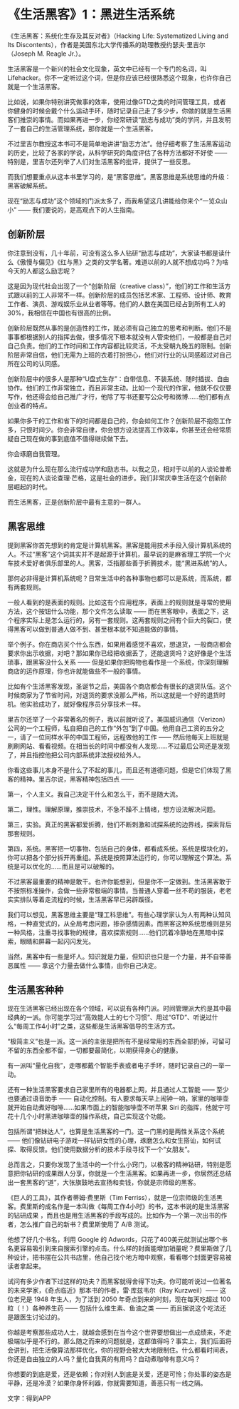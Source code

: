 # 《生活黑客》1：黑进生活系统

《生活黑客：系统化生存及其反对者》（Hacking Life: Systematized Living and Its Discontents），作者是美国东北大学传播系的助理教授约瑟夫·里吉尔（Joseph M. Reagle Jr.）。

生活黑客是一个新兴的社会文化现象，英文中已经有一个专门的名词，叫 Lifehacker。你不一定听过这个词，但是你应该已经很熟悉这个现象，也许你自己就是一个生活黑客。

比如说，如果你特别讲究做事的效率，使用过像GTD之类的时间管理工具，或者你健身的时候会戴个什么运动手环，随时记录自己走了多少步，你做的就是生活黑客们推崇的事情。而如果再进一步，你经常研读“励志与成功”类的学问，并且发明了一套自己的生活管理系统，那你就是一个生活黑客。

不过里吉尔教授这本书可不是简单地讲讲“励志方法”。他仔细考察了生活黑客运动的历史，比较了各家的学说，从科学研究的角度评估了各种方法都好不好使 —— 特别是，里吉尔还列举了人们对生活黑客的批评，提供了一些反思。

而我们想要重点从这本书里学习的，是“黑客思维”。黑客思维是系统思维的升级：黑客破解系统。

现在“励志与成功”这个领域的门派太多了，而我希望这几讲能给你来个“一览众山小” —— 我们要说的，是高观点下的人生指南。

## 创新阶层

你注意到没有，几十年前，可没有这么多人钻研“励志与成功”，大家读书都是读什么《傲慢与偏见》《红与黑》之类的文学名著。难道以前的人就不想成功吗？为啥今天的人都这么励志呢？

这是因为现代社会出现了一个“创新阶层（creative class）”，他们的工作和生活方式跟以前的工人非常不一样。创新阶层的成员包括艺术家、工程师、设计师、教育工作者、演员、游戏娱乐业从业者等等。他们的人数在美国已经占到所有工人的30%，我相信在中国也有很高的比例。

创新阶层既然从事的是创造性的工作，就必须有自己独立的思考和判断。他们不是事事都根据别人的指挥去做，很多情况下根本就没有人管束他们，一般都是自己对自己负责。他们的工作时间和工作内容都比较灵活，不太受朝九晚五的限制。创新阶层非常自信，他们无需为上班的衣着打扮担心，他们对行业的认同感超过对自己所在公司的认同感。

创新阶层中的很多人是那种“U盘式生存”：自带信息、不装系统、随时插拔、自由协作。他们的工作非常独立，而且非常主动。比如一个现代的作家，他就不仅仅要写作，他还得会给自己推广才行，他除了写书还要写公众号和微博……他们都有点创业者的特点。

如果你多干的工作和省下的时间都是自己的，你会如何工作？创新阶层不抱怨工作多，只恨时间少。你会非常自律，你会想方设法提高工作效率，你甚至还会经常质疑自己现在做的事到底值不值得继续做下去。

你会琢磨自我管理。

这就是为什么现在那么流行成功学和励志书。以我之见，相对于以前的人谈论普希金，现在的人谈论查理·芒格，这是社会的进步。我们非常庆幸生活在这个创新阶层崛起的时代。

而生活黑客，正是创新阶层中最有主意的一群人。

## 黑客思维

提到黑客你首先想到的肯定是计算机黑客。黑客是能用技术手段入侵计算机系统的人。不过“黑客”这个词其实并不是起源于计算机，最早说的是麻省理工学院一个火车技术爱好者俱乐部里的人。黑客，泛指那些善于折腾技术，能“黑进系统”的人。

那何必非得是计算机系统呢？日常生活中的各种事物也都可以是系统，而系统，都有两套规则。

一般人看到的是表面的规则。比如这有个应用程序，表面上的规则就是寻常的使用方法，这个按钮什么功能，那个文件怎么读取 —— 而在黑客眼中，表面之下，这个程序实际上是怎么运行的，另有一套规则。这两套规则之间有个巨大的裂口，使得黑客可以做到普通人做不到、甚至根本就不知道能做的事情。

举个例子。你在商店买个什么东西，如果用着感觉不喜欢，想退货，一般商店都会要求你出示收据，对吧？那如果你已经把收据丢了，还能退货吗？这好像是个生活琐事，跟黑客没什么关系 —— 但是如果你把购物也看作是一个系统，你深刻理解商店的运作原理，你也许就能做些不一般的事情。

比如有个生活黑客发现，圣诞节之后，美国各个商店都会有很长的退货队伍。这个时候商家为了节省时间，对退货的要求没那么严格，所以这就是一个好的退货时机。他实验成功了，就好像程序员分享技术一样。

里吉尔还举了一个非常著名的例子，我以前就听说了。美国威讯通信（Verizon）公司的一个工程师，私自把自己的工作“外包”到了中国。他用自己工资的五分之一，请了一位同样水平的中国工程师，远程做他的工作 —— 然后他每天上班就是刷刷网站、看看视频。在相当长的时间中都没有人发现……不过最后公司还是发现了，并且指控他把公司内部系统非法授权给外人。

你看这些事儿本身不是什么了不起的事儿，而且还有道德问题，但是它们体现了黑客的精神。里吉尔说，黑客精神包括四点 ——

第一，个人主义。我自己决定干什么和怎么干，而不是随大流。

第二，理性。理解原理，推崇技术，不急不躁不上情绪，想方设法解决问题。

第三，实验。真正的黑客都爱折腾，他们不断刺激和试探系统的边界线，探索背后那套规则。

第四，系统。黑客把一切事物、包括自己的身体，都看成系统。系统是模块化的，你可以把各个部分拆开再重组。系统是按照算法运行的，你可以理解这个算法。系统是可以优化的……而且是可以破解的。

不过黑客最重要的精神是敢干。也许你能想到，但是你不一定做到。生活黑客敢于不按照标准操作，会做一些非常极端的事情。当普通人穿着一丝不苟的服装，老老实实排队等着走流程的时候，生活黑客早已另辟蹊径。

我们可以想见，黑客思维主要是“理工科思维”。有些心理学家认为人有两种认知风格，一种直觉式的，从全局考虑问题，掺杂感情因素。而黑客这种系统思维则是另一种风格，注重寻找事物的规律，喜欢探索规则……他们沉着冷静地在黑暗中探索，眼睛和屏幕一起闪闪发光。

当然，黑客中有一些是坏人。知识就是力量，但知识也只是一个力量，并不自带善恶属性 —— 拿这个力量去做什么事情，由你自己决定。

## 生活黑客种种

现在生活黑客已经出现在各个领域，可以说有各种门派。时间管理派大约是其中最经典的一派。你可能学习过“高效能人士的七个习惯”、用过“GTD”、听说过什么“每周工作4小时”之类，这些都是生活黑客倡导的生活方式。

“极简主义”也是一派。这一派的主张是把所有不是经常用的东西全部扔掉，可留可不留的东西全都不留，一切都要最简化，以期获得身心的健康。

有一派叫“量化自我”，走哪都戴个智能手表或者电子手环，随时记录自己的一举一动。

还有一种生活黑客要求自己家里所有的电器都上网，并且通过人工智能 —— 至少也要通过语音助手 —— 自动化控制。有人要求每天早上闹钟一响，家里的咖啡壶就开始自动煮好咖啡……如果市面上的智能咖啡壶不听苹果 Siri 的指挥，他就宁可花十几个小时黑进咖啡壶的操作系统，自己实现这个功能。

包括所谓“把妹达人”，也算是生活黑客的一门。这一门黑的是两性关系这个系统 —— 他们像钻研电子游戏一样钻研女性的心理，琢磨怎么和女生搭讪，如何试探、取得反馈。他们使用数据分析的技术手段寻找下一个“女朋友”。

总而言之，只要你发现了生活中的一个什么小窍门，以极客的精神钻研，特别是愿意把你钻研的成果跟人分享，你就是一个生活黑客。如果再进一步，你居然还总结出一套黑客的“道”，大张旗鼓地去宣扬和卖钱，你就是宗师级的黑客。

《巨人的工具》，其作者蒂姆·费里斯（Tim Ferriss），就是一位宗师级的生活黑客。费里斯的成名作是一本叫做《每周工作4小时》的书，这本书说的是生活黑客的钻研成果  ，而且也是用生活黑客的手段写成的。比如作为一个第一次出书的作者，怎么推广自己的新书？费里斯使用了 A/B 测试。

他想了好几个书名，利用 Google 的 Adwords，只花了400美元就测试出哪个书名更容易吸引到来自搜索引擎的点击。什么样的封面能增加销量呢？费里斯做了几种设计，把书摆在公共书店里，他自己找个地方暗中观察，看看哪个封面更容易被读者拿起来。

试问有多少作者下过这样的功夫？而黑客就得舍得下功夫。你可能听说过一位著名的未来学家，《奇点临近》那本书的作者，雷·库兹韦尔（Ray Kurzweil）—— 这位老兄是 1948 年生人，为了活到 2050 年奇点到来的时刻，现在每天吃超过 100 粒（！）各种养生药  —— 包括什么维生素、鱼油之类 —— 而且据说这个吃法还是跟医生讨论过的。

你越是考察那些成功人士，就越会感到在当今这个世界要想做出一点成绩来，不走极端似乎是不行的。那么随之而来的问题就是，这都值得吗？事实上，我们后面将会讲到，把生活像算法那样优化，你的视野会被大大地限制住。什么都看时间表，你还是自由独立的人吗？量化自我真的有用吗？自动煮咖啡有意义吗？

你想要的到底是爱，还是依赖；你对别人到底是关爱，还是可怜；你处事的姿态是平静，还是冷漠？如果你身怀利器，你就需要知道，善恶只有一线之隔。

文字：得到APP

